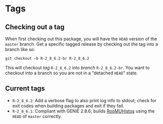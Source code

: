 # Tags

## Checking out a tag

When first checking out this package, you will have the `HEAD` version of the
`master` branch. Get a specific tagged release by checking out the tag into a
branch like so:

    git checkout -b R-2_8_6.2-br R-2_8_6.2

This will checkout _tag_ `R-2_8_6.2` into _branch_ `R-2_8_6.2-br`. You want to
checkout into a branch so you are not in a "detached `HEAD`" state.


## Current tags

* `R-2_8_6.2`: Add a verbose flag to also print log info to stdout; check for 
exit codes when building packages and exit if they fail.
* `R-2_8_6.1`: Compliant with GENIE 2.8.6; builds 
[RooMUHistos](https://github.com/ManyUniverseAna/RooMUHistos) using the `HEAD`
of `master` correctly.
